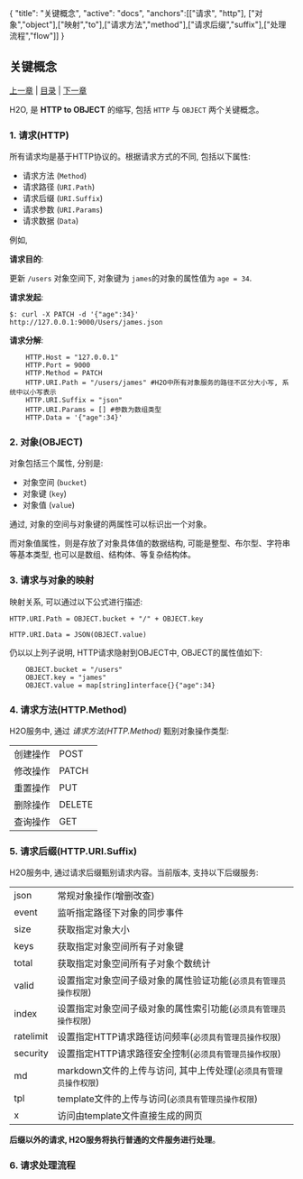{
	"title": "关键概念",
	"active": "docs",
	"anchors":[["请求", "http"], ["对象","object"],["映射","to"],["请求方法","method"],["请求后缀","suffix"],["处理流程","flow"]]
}

关键概念
---

[上一章](/docs/init.md)  |  [目录](/docs/index.md)  |  [下一章](/docs/configure.md)

H2O, 是 **HTTP to OBJECT** 的缩写, 包括 <code>HTTP</code> 与 <code>OBJECT</code> 两个关键概念。

<a name="http"></a>

### 1. 请求(HTTP) 

所有请求均是基于HTTP协议的。根据请求方式的不同, 包括以下属性:

*	请求方法 (<code>Method</code>)
*	请求路径 (<code>URI.Path</code>)
*	请求后缀 (<code>URI.Suffix</code>)
*	请求参数 (<code>URI.Params</code>)
*	请求数据 (<code>Data</code>)

例如,

**请求目的**: 

更新 <code>/users</code> 对象空间下, 对象键为 <code>james</code>的对象的属性值为 <code>age = 34</code>.

**请求发起**:

````shell
$: curl -X PATCH -d '{"age":34}' http://127.0.0.1:9000/Users/james.json
````
**请求分解**:

````
	HTTP.Host = "127.0.0.1"
	HTTP.Port = 9000
	HTTP.Method = PATCH
	HTTP.URI.Path = "/users/james" #H2O中所有对象服务的路径不区分大小写, 系统中以小写表示
	HTTP.URI.Suffix = "json"
	HTTP.URI.Params = [] #参数为数组类型
	HTTP.Data = '{"age":34}'
````

<a name="object"></a>

### 2. 对象(OBJECT)

对象包括三个属性, 分别是:

*	对象空间 	(<code>bucket</code>)
*	对象键  	(<code>key</code>)
*	对象值  	(<code>value</code>)

通过, 对象的空间与对象键的两属性可以标识出一个对象。

而对象值属性，则是存放了对象具体值的数据结构, 可能是整型、布尔型、字符串等基本类型, 也可以是数组、结构体、等复杂结构体。

<a name="to"></a>

### 3. 请求与对象的映射

映射关系, 可以通过以下公式进行描述:

<code>HTTP.URI.Path = OBJECT.bucket + "/" +  OBJECT.key<br/> HTTP.URI.Data = JSON(OBJECT.value)</code>

仍以以上列子说明, HTTP请求隐射到OBJECT中, OBJECT的属性值如下:

````
	OBJECT.bucket = "/users"
	OBJECT.key = "james"
	OBJECT.value = map[string]interface{}{"age":34}
````

<a name="method"></a>

### 4. 请求方法(HTTP.Method)

H2O服务中, 通过 *请求方法(HTTP.Method)* 甄别对象操作类型:

<table class="table">
	<tr>
		<td>创建操作</td>
		<td>POST</td>
	</tr>
	<tr>
		<td>修改操作</td>
		<td>PATCH</td>
	</tr>
	<tr>
		<td>重置操作</td>
		<td>PUT</td>
	</tr>
	<tr>
		<td>删除操作</td>
		<td>DELETE</td>
	</tr>
	<tr>
		<td>查询操作</td>
		<td>GET</td>
	</tr>
</table>

<a name="suffix"></a>

### 5. 请求后缀(HTTP.URI.Suffix)

H2O服务中, 通过请求后缀甄别请求内容。当前版本, 支持以下后缀服务:

<table class="table">
	<tr>
		<td>json</td>
		<td>常规对象操作(增删改查)</td>
	</tr>
	<tr>
		<td>event</td>
		<td>监听指定路径下对象的同步事件</td>
	</tr>
	<tr>
		<td>size</td>
		<td>获取指定对象大小</td>
	</tr>
	<tr>
		<td>keys</td>
		<td>获取指定对象空间所有子对象键</td>
	</tr>
	<tr>
		<td>total</td>
		<td>获取指定对象空间所有子对象个数统计</td>
	</tr>
	<tr>
		<td>valid</td>
		<td>设置指定对象空间子级对象的属性验证功能(<code>必须具有管理员操作权限</code>)</td>
	</tr>
	<tr>
		<td>index</td>
		<td>设置指定对象空间子级对象的属性索引功能(<code>必须具有管理员操作权限</code>)</td>
	</tr>
	<tr>
		<td>ratelimit</td>
		<td>设置指定HTTP请求路径访问频率(<code>必须具有管理员操作权限</code>)</td>
	</tr>
	<tr>
		<td>security</td>
		<td>设置指定HTTP请求路径安全控制(<code>必须具有管理员操作权限</code>)</td>
	</tr>
	<tr>
		<td>md</td>
		<td>markdown文件的上传与访问, 其中上传处理(<code>必须具有管理员操作权限</code>)</td>
	</tr>
	<tr>
		<td>tpl</td>
		<td>template文件的上传与访问(<code>必须具有管理员操作权限</code>)</td>
	</tr>
	<tr>
		<td>x</td>
		<td>访问由template文件直接生成的网页</td>
	</tr>
</table>

**后缀以外的请求, H2O服务将执行普通的文件服务进行处理**。

<a name="flow"></a>

### 6. 请求处理流程


